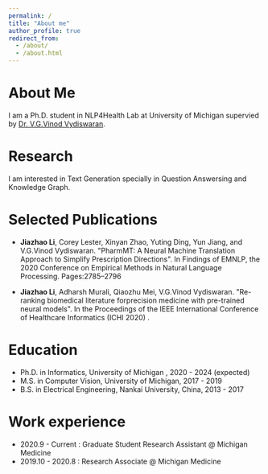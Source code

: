 ```yaml
---
permalink: /
title: "About me"
author_profile: true
redirect_from: 
  - /about/
  - /about.html
---
```


# About Me

I am a Ph.D. student in NLP4Health Lab at University of Michigan supervied by [Dr. V.G.Vinod Vydiswaran](http://www-personal.umich.edu/~vgvinodv/). 

# Research
I am interested in Text Generation specially in Question Answersing and Knowledge Graph. 

# Selected Publications

* **Jiazhao Li**, Corey Lester, Xinyan Zhao, Yuting Ding, Yun Jiang, and V.G.Vinod Vydiswaran.  "PharmMT: A Neural Machine Translation Approach to Simplify Prescription Directions". In Findings of EMNLP, the 2020 Conference on Empirical Methods in Natural Language Processing. Pages:2785–2796

* **Jiazhao Li**, Adharsh Murali, Qiaozhu Mei, V.G.Vinod Vydiswaran.  "Re-ranking biomedical literature forprecision medicine with pre-trained neural models". In the Proceedings of the IEEE International Conference of Healthcare Informatics (ICHI 2020) .


# Education

* Ph.D. in Informatics, University of Michigan , 2020 - 2024 (expected)
* M.S. in Computer Vision, University of Michigan, 2017 - 2019
* B.S. in Electrical Engineering, Nankai University, China, 2013 - 2017


# Work experience
* 2020.9 - Current : Graduate Student Research Assistant @ Michigan Medicine
* 2019.10 - 2020.8 : Research Associate @ Michigan Medicine




<!---Activity and Service--->
<!---Experience--->